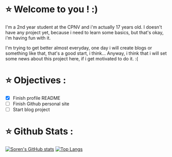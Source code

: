# :star: Welcome to you ! :)

I'm a 2nd year student at the CPNV and i'm actually 17 years old. I doesn't have any project yet, because i need to learn some basics, but that's okay, i'm having fun with it.  

I'm trying to get better almost everyday, one day i will create blogs or something like that, that's a good start, i think...
Anyway, i think that i will set some news about this project here, if i get motivated to do it. :(

# :star: Objectives :

- [X] Finish profile README
- [ ] Finish Github personal site
- [ ] Start blog project

# :star: Github Stats :

[![Soren's GitHub stats](https://github-readme-stats.vercel.app/api?username=Soreenn&show_icons=true&theme=dracula)](https://github.com/anuraghazra/github-readme-stats)
[![Top Langs](https://github-readme-stats.vercel.app/api/top-langs/?username=Soreenn&layout=compact)](https://github.com/anuraghazra/github-readme-stats)

